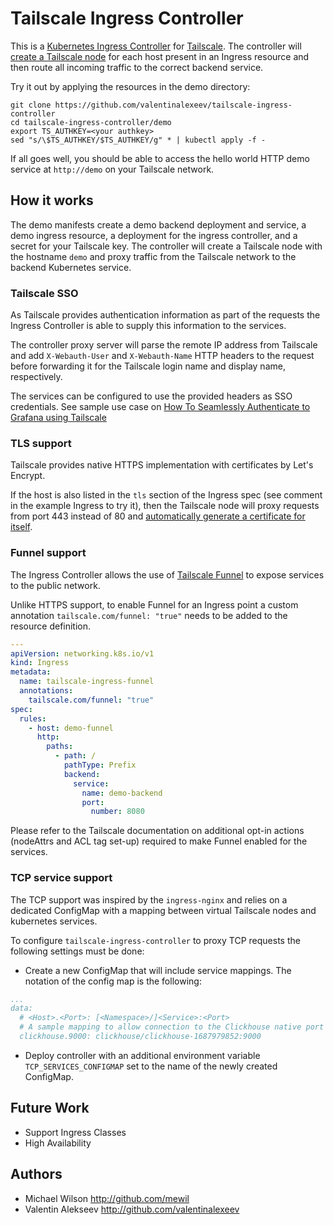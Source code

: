 # Tailscale Ingress Controller

This is a [Kubernetes Ingress Controller](https://kubernetes.io/docs/concepts/services-networking/ingress-controllers/) for [Tailscale](https://tailscale.com/).
The controller will [create a Tailscale node](https://tailscale.com/blog/tsnet-virtual-private-services/) for each host present in an Ingress resource and then route all incoming traffic to the correct backend service. 

Try it out by applying the resources in the demo directory:
```
git clone https://github.com/valentinalexeev/tailscale-ingress-controller
cd tailscale-ingress-controller/demo
export TS_AUTHKEY=<your authkey>
sed "s/\$TS_AUTHKEY/$TS_AUTHKEY/g" * | kubectl apply -f -
```

If all goes well, you should be able to access the hello world HTTP demo service at `http://demo` on your Tailscale network.

## How it works

The demo manifests create a demo backend deployment and service, a demo ingress resource, a deployment for the ingress controller, and a secret for your Tailscale key.
The controller will create a Tailscale node with the hostname `demo` and proxy traffic from the Tailscale network to the backend Kubernetes service.

### Tailscale SSO
As Tailscale provides authentication information as part of the requests the Ingress Controller is able to supply this information to the services.

The controller proxy server will parse the remote IP address from Tailscale and add `X-Webauth-User` and `X-Webauth-Name` HTTP headers to the request before forwarding it for the Tailscale login name and display name, respectively.

The services can be configured to use the provided headers as SSO credentials. See sample use case on [How To Seamlessly Authenticate to Grafana using Tailscale](https://tailscale.com/blog/grafana-auth/)

### TLS support
Tailscale provides native HTTPS implementation with certificates by Let's Encrypt. 

If the host is also listed in the `tls` section of the Ingress spec (see comment in the example Ingress to try it), then the Tailscale node will proxy requests from port 443 instead of 80 and [automatically generate a certificate for itself](https://tailscale.com/blog/tls-certs/).

### Funnel support
The Ingress Controller allows the use of [Tailscale Funnel](https://tailscale.com/kb/1223/tailscale-funnel/) to expose services to the public network.

Unlike HTTPS support, to enable Funnel for an Ingress point a custom annotation ``tailscale.com/funnel: "true"`` needs to be added to the resource definition.
```yaml
---
apiVersion: networking.k8s.io/v1
kind: Ingress
metadata:
  name: tailscale-ingress-funnel
  annotations:
    tailscale.com/funnel: "true"
spec:
  rules:
    - host: demo-funnel
      http:
        paths:
          - path: /
            pathType: Prefix
            backend:
              service:
                name: demo-backend
                port:
                  number: 8080
```

Please refer to the Tailscale documentation on additional opt-in actions (nodeAttrs and ACL tag set-up) required to make Funnel enabled for the services.

### TCP service support
The TCP support was inspired by the ``ingress-nginx`` and relies on a dedicated ConfigMap with a mapping between virtual Tailscale nodes and kubernetes services.

To configure ``tailscale-ingress-controller`` to proxy TCP requests the following settings must be done:
* Create a new ConfigMap that will include service mappings. The notation of the config map is the following:
```yaml
...
data:
  # <Host>.<Port>: [<Namespace>/]<Service>:<Port>
  # A sample mapping to allow connection to the Clickhouse native port (deployed from a Bitnami Helm chart)
  clickhouse.9000: clickhouse/clickhouse-1687979852:9000
```
* Deploy controller with an additional environment variable ``TCP_SERVICES_CONFIGMAP`` set to the name of the newly created ConfigMap.

## Future Work
- Support Ingress Classes
- High Availability

## Authors
- Michael Wilson http://github.com/mewil
- Valentin Alekseev http://github.com/valentinalexeev